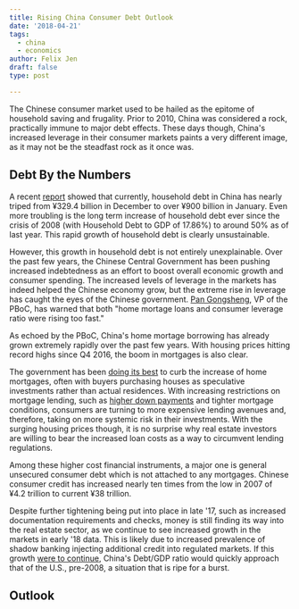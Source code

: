 ```yaml
---
title: Rising China Consumer Debt Outlook
date: '2018-04-21'
tags:
  - china
  - economics
author: Felix Jen
draft: false
type: post

---
```


The Chinese consumer market used to be hailed as the epitome of household saving and frugality. Prior to 2010, China was considered a rock, practically immune to major debt effects. These days though, China's increased leverage in their consumer markets paints a very different image, as it may not be the steadfast rock as it once was.

## Debt By the Numbers

A recent [report](https://www.reuters.com/article/us-china-economy-loans/china-january-new-loans-surge-to-record-2-9-trillion-yuan-blow-past-forecasts-idUSKBN1FW11L) showed that currently, household debt in China has nearly triped from ¥329.4 billion in December to over ¥900 billion in January. Even more troubling is the long term increase of household debt ever since the crisis of 2008 (with Household Debt to GDP of 17.86%) to around 50% as of last year. This rapid growth of household debt is clearly unsustainable.

<canvas id="household-debt-to-gdp"></canvas>

However, this growth in household debt is not entirely unexplainable. Over the past few years, the Chinese Central Government has been pushing increased indebtedness as an effort to boost overall economic growth and consumer spending. The increased levels of leverage in the markets has indeed helped the Chinese economy grow, but the extreme rise in leverage has caught the eyes of the Chinese government. [Pan Gongsheng](http://english.gov.cn/state_council/ministries/2018/03/10/content_281476073052100.htm), VP of the PBoC, has warned that both "home mortage loans and consumer leverage ratio were rising too fast." 

As echoed by the PBoC, China's home mortage borrowing has already grown extremely rapidly over the past few years. With housing prices hitting record highs since Q4 2016, the boom in mortgages is also clear.

<canvas id="beijing-housing"></canvas>

The government has been [doing its best](http://english.gov.cn/news/top_news/2017/02/19/content_281475571888153.htm) to curb the increase of home mortgages, often with buyers purchasing houses as speculative investments rather than actual residences. With increasing restrictions on mortgage lending, such as [higher down payments](http://english.gov.cn/policies/policy_watch/2016/10/25/content_281475474760679.htm) and tighter mortgage conditions, consumers are turning to more expensive lending avenues and, therefore, taking on more systemic risk in their investments. With the surging housing prices though, it is no surprise why real estate investors are willing to bear the increased loan costs as a way to circumvent lending regulations. 

Among these higher cost financial instruments, a major one is general unsecured consumer debt which is not attached to any mortgages. Chinese consumer credit has increased nearly ten times from the low in 2007 of ¥4.2 trillion to current ¥38 trillion. 

<canvas id="consumer-credit"></canvas>

Despite further tightening being put into place in late '17, such as increased documentation requirements and checks, money is still finding its way into the real estate sector, as we continue to see increased growth in the markets in early '18 data. This is likely due to increased prevalence of shadow banking injecting additional credit into regulated markets. If this growth [were to continue](https://www.bloomberg.com/view/articles/2018-02-15/chinese-consumers-are-building-up-too-much-household-debt), China's Debt/GDP ratio would quickly approach that of the U.S., pre-2008, a situation that is ripe for a burst. 

## Outlook



<script>
  // Household Debt to GDP graph
  var ctx_one = document.getElementById('household-debt-to-gdp').getContext('2d');
  var chart_one = new Chart(ctx_one, {
    // The type of chart we want to create
    type: 'line',

    // The data for our dataset
    data: {
        labels: ["2007", "2008", "2009", "2010", "2011", "2012", "2013", "2014", "2015", "2016", "2017"],
        datasets: [{
            label: "Household Debt/GDP",
            backgroundColor: 'rgba(7,180,231, 0.2)',
            borderColor: 'rgb(4,125,161)',
            pointRadius: 5,
            data: [18.74, 17.86, 23.43, 27.25, 27.80, 29.85, 33.34, 35.93, 39.22, 44.87, 48.97],
        }]
    },

    options:{
      title: {
        display: true,
        text: "Household Debt/GDP - [CEIC]",
        fontFamily: "'Lato','Helvetica Neue',Helvetica,sans-serif",
        fontStyle: "bold",
        fontSize: "20",
        fontColor: "#000",
        padding: 10,
      },
      legend: {
        display: false,
      },
      pan: {
        enabled: true,
        mode: "xy",
        speed: 10,
        threshold: 5,
      }
    },
  });

  // Housing Prices graph
  var ctx_two = document.getElementById('beijing-housing').getContext('2d');
  var chart_two = new Chart(ctx_two, {
    // The type of chart we want to create
    type: 'line',

    // The data for our dataset
    data: {
        labels: ["2007","","","", "2008","","","", "2009","","","", "2010","","","", "2011","","","", "2012","","","", "2013","","","", "2014","","","", "2015","","","", "2016","","","", "2017","",""],
        datasets: [{
            label: "Real Residential Property Price: Beijing",
            backgroundColor: 'rgba(7,180,231, 0.2)',
            borderColor: 'rgb(4,125,161)',
            pointRadius: 3,
            data: [90.81,92.78,93.31,94.51,91.96,92.86,93.53,93.84,92.35,93.86,95.85,97.35,98.49,100.87,100.70,99.94,99.26,99.48,98.64,97.74,95.79,95.62,95.66,95.26,95.26,98.31,100.04,100.98,100.79,101.33,98.75,96.05,93.95,94.05,94.04,94.39,93.96,96.96,99.91,102.48,102.60,104.97,105.87],
        }]
    },

    options:{
      title: {
        display: true,
        text: "Residential Property Price Index - [FRED]",
        fontFamily: "'Lato','Helvetica Neue',Helvetica,sans-serif",
        fontStyle: "bold",
        fontSize: "20",
        fontColor: "#000",
        padding: 10,
      },
      legend: {
        display: false,
      },
    },
  });


  var ctx_three = document.getElementById('consumer-credit').getContext('2d');
  var chart_three = new Chart(ctx_three, {
    // The type of chart we want to create
    type: 'line',

    // The data for our dataset
    data: {
        labels: ["2007","","","", "2008","","","", "2009","","","", "2010","","","", "2011","","","", "2012","","","", "2013","","","", "2014","","","", "2015","","","", "2016","","","", "2017","",""],
        datasets: [{
            label: "Credit (billions)",
            backgroundColor: 'rgba(7,180,231, 0.2)',
            borderColor: 'rgb(4,125,161)',
            pointRadius: 3,
            data: [4220.620,4572.296,4954.479,5074.747,5310.265,5530.086,5689.753,5713.694,6129.725,6768.434,7541.394,8161.159,9278.579,10096.024,10711.210,11209.436,11889.933,12584.904,13121.573,13521.436,14020.250,14643.920,15431.886,16019.384,16989.524,18078.531,19062.991,19686.363,20601.588,21543.230,22305.743,22921.556,23798.911,24856.196,25890.964,26732.590,27969.100,29651.430,31398.410,32954.370,34785.120,36700.920,38620.479],
        }]
    },

    options:{
      title: {
        display: true,
        text: "Credit to Households (bil. of ¥) - [FRED]",
        fontFamily: "'Lato','Helvetica Neue',Helvetica,sans-serif",
        fontStyle: "bold",
        fontSize: "20",
        fontColor: "#000",
        padding: 10,
      },
      legend: {
        display: false,
      },
      maintainAspectRatio: true,
    },
  });
</script>


